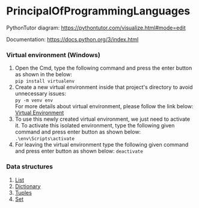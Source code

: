 # PrincipalOfProgrammingLanguages
PythonTutor diagram: https://pythontutor.com/visualize.html#mode=edit

Documentation: https://docs.python.org/3/index.html


### Virtual environment (Windows)
1. Open the Cmd, type the following command and press the enter button as shown in the below:<br />
```pip install virtualenv```<br />
2. Create a new virtual environment inside that project's directory to avoid unnecessary issues:<br />
```py -m venv env```<br />
  For more details about virtual environment, please follow the link below:<br />
  <a href="https://packaging.python.org/en/latest/guides/installing-using-pip-and-virtual-environments/" target="_blank">Virtual Environment</a><br />
3. To use this newly created virtual environment, we just need to activate it. To activate this isolated environment, type the following given command and press enter button as shown below:<br />
```.\env\Scripts\activate```<br />
4. For leaving the virtual environment type the following given command and press enter button as shown below:
  ```deactivate```
### Data structures
1. <a href="https://www.geeksforgeeks.org/list-methods-python/" target="_blank">List</a><br />
2. <a href="https://www.geeksforgeeks.org/python-dictionary-methods/?ref=lbp" target="_blank">Dictionary</a><br />
3. <a href="https://www.geeksforgeeks.org/python-tuples/" target="_blank">Tuples</a><br />
4. <a href="https://www.geeksforgeeks.org/python-set-methods/">Set</a><br />

